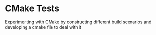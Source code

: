 # CMake Tests
Experimenting with CMake by constructing different build scenarios and developing a cmake file to deal with it
